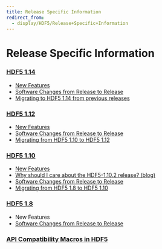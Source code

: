 ```yaml
---
title: Release Specific Information
redirect_from:
  - display/HDF5/Release+Specific+Information
---
```


# Release Specific Information

### [HDF5 1.14](release_specifics/hdf5_1_14.html)
* [New Features](release_specifics/new_features_1_14.html)
* [Software Changes from Release to Release](release_specifics/sw_changes_1.14.html)
* [Migrating to HDF5 1.14 from previous releases](release_specifics/Migrating_from_HDF5_1.12_to_HDF5_1.14.html)

### [HDF5 1.12](release_specifics/hdf5_1_12.html)
* [New Features](release_specifics/new_features_1_12.html)
* [Software Changes from Release to Release](release_specifics/sw_changes_1.12.html)
* [Migrating from HDF5 1.10 to HDF5 1.12](release_specifics/Migrating_from_HDF5_1.10_to_HDF5_1.12.html)

### [HDF5 1.10](release_specifics/hdf5_1_10.html)
* [New Features](release_specifics/new_features_1_10.html)
* [Why should I care about the HDF5-1.10.2 release? (blog)]()
* [Software Changes from Release to Release](release_specifics/sw_changes_1.10.html)
* [Migrating from HDF5 1.8 to HDF5 1.10](release_specifics/Migrating_from_HDF5_1.8_to_HDF5_1.10.html)

### [HDF5 1.8](release_specifics/hdf5_1_8.html)
* New Features
* [Software Changes from Release to Release](release_specifics/sw_changes_1.8.html)

### [API Compatibility Macros in HDF5](https://docs.hdfgroup.org/hdf5/develop/api-compat-macros.html)
